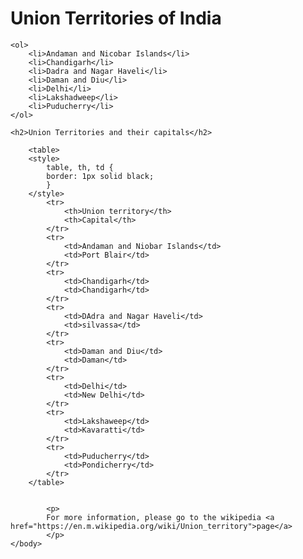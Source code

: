 <!DOCTYPE HTML>
<html lang="en-US">
<head>
    <meta charset="UTF-8">
    <title>Union Territories of India</title>
</head>
<body>
    <h1>Union Territories of India</h1>

    <ol>
        <li>Andaman and Nicobar Islands</li>
        <li>Chandigarh</li>
        <li>Dadra and Nagar Haveli</li>
        <li>Daman and Diu</li>
        <li>Delhi</li>
        <li>Lakshadweep</li>
        <li>Puducherry</li>
    </ol>
	
	<h2>Union Territories and their capitals</h2>
	
		<table>
		<style>
			table, th, td {
			border: 1px solid black;
			}
		</style>
			<tr>
				<th>Union territory</th>
				<th>Capital</th>
			</tr>
			<tr>
				<td>Andaman and Niobar Islands</td>
				<td>Port Blair</td>
			</tr>
			<tr>
				<td>Chandigarh</td>
				<td>Chandigarh</td>
			</tr>
			<tr>
				<td>DAdra and Nagar Haveli</td>
				<td>silvassa</td>
			</tr>
			<tr>
				<td>Daman and Diu</td>
				<td>Daman</td>
			</tr>
			<tr>
				<td>Delhi</td>
				<td>New Delhi</td>
			</tr>
			<tr>
				<td>Lakshaweep</td>
				<td>Kavaratti</td>
			</tr>
			<tr>
				<td>Puducherry</td>
				<td>Pondicherry</td>
			</tr>
		</table>
		

            <p>
            For more information, please go to the wikipedia <a href="https://en.m.wikipedia.org/wiki/Union_territory">page</a>
            </p>
    </body>
</html>
